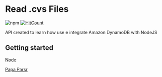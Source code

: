# Read .cvs Files
![npm](https://img.shields.io/npm/v/npm)
[![HitCount](http://hits.dwyl.com/dminatto/dogs-dynamo.svg)](http://hits.dwyl.com/dminatto/read-csv-files)

API created to learn how use e integrate Amazon DynamoDB with NodeJS

## Getting started

[Node](https://nodejs.org/en/)

[Papa Parsr](https://www.papaparse.com/) 


